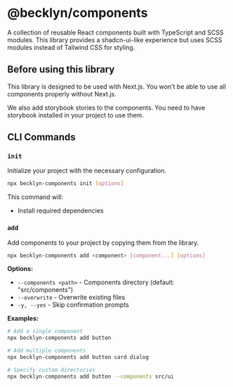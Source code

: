 # @becklyn/components

A collection of reusable React components built with TypeScript and SCSS modules. This library provides a shadcn-ui-like experience but uses SCSS modules instead of Tailwind CSS for styling.

## Before using this library

This library is designed to be used with Next.js. You won't be able to use all components properly without Next.js.

We also add storybook stories to the components. You need to have storybook installed in your project to use them.

## CLI Commands

### `init`

Initialize your project with the necessary configuration.

```bash
npx becklyn-components init [options]
```

This command will:

- Install required dependencies

### `add`

Add components to your project by copying them from the library.

```bash
npx becklyn-components add <component> [component...] [options]
```

**Options:**

- `--components <path>` - Components directory (default: "src/components")
- `--overwrite` - Overwrite existing files
- `-y, --yes` - Skip confirmation prompts

**Examples:**

```bash
# Add a single component
npx becklyn-components add button

# Add multiple components
npx becklyn-components add button card dialog

# Specify custom directories
npx becklyn-components add button --components src/ui
```
